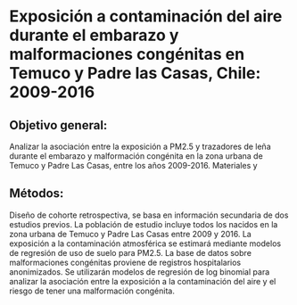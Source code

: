# Exposición a contaminación del aire durante el embarazo y malformaciones congénitas en Temuco y Padre las Casas, Chile: 2009-2016

## Objetivo general:

Analizar la asociación entre la exposición a PM2.5 y trazadores de leña durante el embarazo y malformación congénita en la zona urbana de Temuco y Padre Las Casas, entre los años 2009-2016. Materiales y 

## Métodos: 

Diseño de cohorte retrospectiva, se basa en información secundaria de dos estudios previos. La población de estudio incluye todos los nacidos en la zona urbana de Temuco y Padre Las Casas entre 2009 y 2016. La exposición a la contaminación atmosférica se estimará mediante modelos de regresión de uso de suelo para PM2.5. La base de datos sobre malformaciones congénitas proviene de registros hospitalarios anonimizados. Se utilizarán modelos de regresión de log binomial para analizar la asociación entre la exposición a la contaminación del aire y el riesgo de tener una malformación congénita. 
